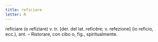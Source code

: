 ```yaml
---
title: reficiare
letter: R
---
```

reficiare (o refiziare) v. tr. [der. del lat. reficĕre; v. refezione] (io refìcio, ecc.), ant. – Ristorare, con cibo o, fig., spiritualmente.